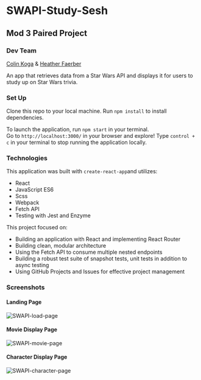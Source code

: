 # SWAPI-Study-Sesh
## Mod 3 Paired Project
### Dev Team
[Colin Koga](https://github.com/ckoga) &
[Heather Faerber](https://github.com/hfaerber)  

An app that retrieves data from a Star Wars API and displays it for users to study up on Star Wars trivia.

### Set Up

Clone this repo to your local machine.
Run `npm install` to install dependencies.

To launch the application, run `npm start` in your terminal.  
Go to `http://localhost:3000/` in your browser and explore!
Type `control + c` in your terminal to stop running the application locally.

### Technologies

This application was built with `create-react-app`and utilizes:
  - React
  - JavaScript ES6
  - Scss
  - Webpack
  - Fetch API
  - Testing with Jest and Enzyme

This project focused on:
  - Building an application with React and implementing React Router
  - Building clean, modular architecture
  - Using the Fetch API to consume multiple nested endpoints
  - Building a robust test suite of snapshot tests, unit tests in addition to async testing
  - Using GitHub Projects and Issues for effective project management

### Screenshots

#### Landing Page
![SWAPI-load-page](https://user-images.githubusercontent.com/48163945/70572777-b6bd7700-1b5d-11ea-95c4-e4d17258da1f.png)

#### Movie Display Page
![SWAPI-movie-page](https://user-images.githubusercontent.com/48163945/70573931-26346600-1b60-11ea-9a20-77583e88a770.png)


#### Character Display Page
![SWAPI-character-page](https://user-images.githubusercontent.com/48163945/70573734-d190eb00-1b5f-11ea-9caa-f5f252290bbf.png)
